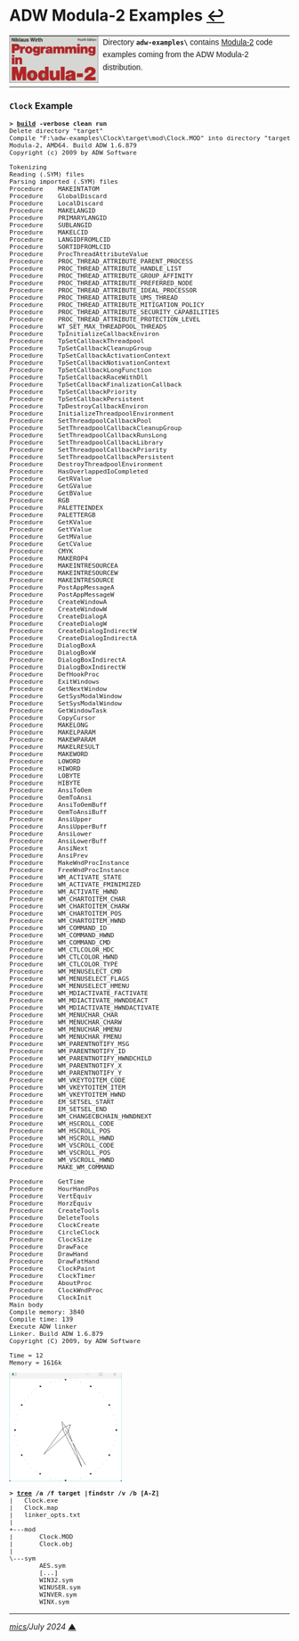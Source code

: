 # <span id="top">ADW Modula-2 Examples</span> <span style="size:25%;"><a href="../README.md">↩</a></span>

<table style="font-family:Helvetica,Arial;line-height:1.6;">
  <tr>
  <td style="border:0;padding:0 8px 0 0;;min-width:160px;">
    <a href="https://link.springer.com/chapter/10.1007/978-3-642-96757-3_1" rel="external"><img src="../docs/images/pim4.png" width="160" alt="Modula-2 project"/></a>
  </td>
  <td style="border:0;padding:0;vertical-align:text-top;">
    Directory <strong><code>adw-examples\</code></strong> contains <a href="https://link.springer.com/chapter/10.1007/978-3-642-96757-3_1" rel="external">Modula-2</a> code examples coming from the ADW Modula-2 distribution.
  </td>
  </tr>
</table>

### <span id="clock">`Clock` Example</span>

<pre style="font-size:80%;">
<b>&gt; <a href="./Clock/build.bat">build</a> -verbose clean run</b>
Delete directory "target"
Compile "F:\adw-examples\Clock\target\mod\Clock.MOD" into directory "target\mod"
Modula-2, AMD64. Build ADW 1.6.879
Copyright (c) 2009 by ADW Software

Tokenizing
Reading (.SYM) files
Parsing imported (.SYM) files
Procedure    MAKEINTATOM
Procedure    GlobalDiscard
Procedure    LocalDiscard
Procedure    MAKELANGID
Procedure    PRIMARYLANGID
Procedure    SUBLANGID
Procedure    MAKELCID
Procedure    LANGIDFROMLCID
Procedure    SORTIDFROMLCID
Procedure    ProcThreadAttributeValue
Procedure    PROC_THREAD_ATTRIBUTE_PARENT_PROCESS
Procedure    PROC_THREAD_ATTRIBUTE_HANDLE_LIST
Procedure    PROC_THREAD_ATTRIBUTE_GROUP_AFFINITY
Procedure    PROC_THREAD_ATTRIBUTE_PREFERRED_NODE
Procedure    PROC_THREAD_ATTRIBUTE_IDEAL_PROCESSOR
Procedure    PROC_THREAD_ATTRIBUTE_UMS_THREAD
Procedure    PROC_THREAD_ATTRIBUTE_MITIGATION_POLICY
Procedure    PROC_THREAD_ATTRIBUTE_SECURITY_CAPABILITIES
Procedure    PROC_THREAD_ATTRIBUTE_PROTECTION_LEVEL
Procedure    WT_SET_MAX_THREADPOOL_THREADS
Procedure    TpInitializeCallbackEnviron
Procedure    TpSetCallbackThreadpool
Procedure    TpSetCallbackCleanupGroup
Procedure    TpSetCallbackActivationContext
Procedure    TpSetCallbackNotivationContext
Procedure    TpSetCallbackLongFunction
Procedure    TpSetCallbackRaceWithDll
Procedure    TpSetCallbackFinalizationCallback
Procedure    TpSetCallbackPriority
Procedure    TpSetCallbackPersistent
Procedure    TpDestroyCallbackEnviron
Procedure    InitializeThreadpoolEnvironment
Procedure    SetThreadpoolCallbackPool
Procedure    SetThreadpoolCallbackCleanupGroup
Procedure    SetThreadpoolCallbackRunsLong
Procedure    SetThreadpoolCallbackLibrary
Procedure    SetThreadpoolCallbackPriority
Procedure    SetThreadpoolCallbackPersistent
Procedure    DestroyThreadpoolEnvironment
Procedure    HasOverlappedIoCompleted
Procedure    GetRValue
Procedure    GetGValue
Procedure    GetBValue
Procedure    RGB
Procedure    PALETTEINDEX
Procedure    PALETTERGB
Procedure    GetKValue
Procedure    GetYValue
Procedure    GetMValue
Procedure    GetCValue
Procedure    CMYK
Procedure    MAKEROP4
Procedure    MAKEINTRESOURCEA
Procedure    MAKEINTRESOURCEW
Procedure    MAKEINTRESOURCE
Procedure    PostAppMessageA
Procedure    PostAppMessageW
Procedure    CreateWindowA
Procedure    CreateWindowW
Procedure    CreateDialogA
Procedure    CreateDialogW
Procedure    CreateDialogIndirectW
Procedure    CreateDialogIndirectA
Procedure    DialogBoxA
Procedure    DialogBoxW
Procedure    DialogBoxIndirectA
Procedure    DialogBoxIndirectW
Procedure    DefHookProc
Procedure    ExitWindows
Procedure    GetNextWindow
Procedure    GetSysModalWindow
Procedure    SetSysModalWindow
Procedure    GetWindowTask
Procedure    CopyCursor
Procedure    MAKELONG
Procedure    MAKELPARAM
Procedure    MAKEWPARAM
Procedure    MAKELRESULT
Procedure    MAKEWORD
Procedure    LOWORD
Procedure    HIWORD
Procedure    LOBYTE
Procedure    HIBYTE
Procedure    AnsiToOem
Procedure    OemToAnsi
Procedure    AnsiToOemBuff
Procedure    OemToAnsiBuff
Procedure    AnsiUpper
Procedure    AnsiUpperBuff
Procedure    AnsiLower
Procedure    AnsiLowerBuff
Procedure    AnsiNext
Procedure    AnsiPrev
Procedure    MakeWndProcInstance
Procedure    FreeWndProcInstance
Procedure    WM_ACTIVATE_STATE
Procedure    WM_ACTIVATE_FMINIMIZED
Procedure    WM_ACTIVATE_HWND
Procedure    WM_CHARTOITEM_CHAR
Procedure    WM_CHARTOITEM_CHARW
Procedure    WM_CHARTOITEM_POS
Procedure    WM_CHARTOITEM_HWND
Procedure    WM_COMMAND_ID
Procedure    WM_COMMAND_HWND
Procedure    WM_COMMAND_CMD
Procedure    WM_CTLCOLOR_HDC
Procedure    WM_CTLCOLOR_HWND
Procedure    WM_CTLCOLOR_TYPE
Procedure    WM_MENUSELECT_CMD
Procedure    WM_MENUSELECT_FLAGS
Procedure    WM_MENUSELECT_HMENU
Procedure    WM_MDIACTIVATE_FACTIVATE
Procedure    WM_MDIACTIVATE_HWNDDEACT
Procedure    WM_MDIACTIVATE_HWNDACTIVATE
Procedure    WM_MENUCHAR_CHAR
Procedure    WM_MENUCHAR_CHARW
Procedure    WM_MENUCHAR_HMENU
Procedure    WM_MENUCHAR_FMENU
Procedure    WM_PARENTNOTIFY_MSG
Procedure    WM_PARENTNOTIFY_ID
Procedure    WM_PARENTNOTIFY_HWNDCHILD
Procedure    WM_PARENTNOTIFY_X
Procedure    WM_PARENTNOTIFY_Y
Procedure    WM_VKEYTOITEM_CODE
Procedure    WM_VKEYTOITEM_ITEM
Procedure    WM_VKEYTOITEM_HWND
Procedure    EM_SETSEL_START
Procedure    EM_SETSEL_END
Procedure    WM_CHANGECBCHAIN_HWNDNEXT
Procedure    WM_HSCROLL_CODE
Procedure    WM_HSCROLL_POS
Procedure    WM_HSCROLL_HWND
Procedure    WM_VSCROLL_CODE
Procedure    WM_VSCROLL_POS
Procedure    WM_VSCROLL_HWND
Procedure    MAKE_WM_COMMAND

Procedure    GetTime
Procedure    HourHandPos
Procedure    VertEquiv
Procedure    HorzEquiv
Procedure    CreateTools
Procedure    DeleteTools
Procedure    ClockCreate
Procedure    CircleClock
Procedure    ClockSize
Procedure    DrawFace
Procedure    DrawHand
Procedure    DrawFatHand
Procedure    ClockPaint
Procedure    ClockTimer
Procedure    AboutProc
Procedure    ClockWndProc
Procedure    ClockInit
Main body
Compile memory: 3840
Compile time: 139
Execute ADW linker
Linker. Build ADW 1.6.879
Copyright (C) 2009, by ADW Software

Time = 12
Memory = 1616k
</pre>

<img src="./Clock/Clock.png" width="40%"/>

<pre style="font-size:80%;">
<b>&gt; <a href="">tree</a> /a /f target |findstr /v /b [A-Z]</b>
|   Clock.exe
|   Clock.map
|   linker_opts.txt
|
+---mod
|       Clock.MOD
|       Clock.obj
|
\---sym
        AES.sym
        [...]
        WIN32.sym
        WINUSER.sym
        WINVER.sym
        WINX.sym
</pre>

***

*[mics](https://lampwww.epfl.ch/~michelou/)/July 2024* [**&#9650;**](#top)
<span id="bottom">&nbsp;</span>

<!-- href links -->

[apache_ant_cli]: https://ant.apache.org/manual/running.html
[bash_cli]: https://tldp.org/LDP/Bash-Beginners-Guide/html/sect_02_01.html
[cmd_cli]: https://learn.microsoft.com/en-us/windows-server/administration/windows-commands/cmd
[flix]: https://flix.dev/
[gradle_cli]: https://docs.gradle.org/current/userguide/command_line_interface.html
[jar_cli]: https://docs.oracle.com/en/java/javase/13/docs/specs/man/jar.html
[make_cli]: https://www.gnu.org/software/make/manual/make.html
[scala]: https://www.scala-lang.org/
[scalac_cli]: https://docs.scala-lang.org/overviews/compiler-options/index.html
[sh_cli]: https://www.man7.org/linux/man-pages/man1/bash.1.html
